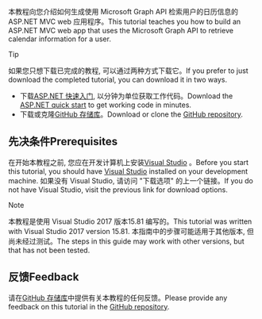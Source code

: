 <!-- markdownlint-disable MD002 MD041 -->

<span data-ttu-id="ad7a8-101">本教程向您介绍如何生成使用 Microsoft Graph API 检索用户的日历信息的 ASP.NET MVC web 应用程序。</span><span class="sxs-lookup"><span data-stu-id="ad7a8-101">This tutorial teaches you how to build an ASP.NET MVC web app that uses the Microsoft Graph API to retrieve calendar information for a user.</span></span>

> [!TIP]
> <span data-ttu-id="ad7a8-102">如果您只想下载已完成的教程, 可以通过两种方式下载它。</span><span class="sxs-lookup"><span data-stu-id="ad7a8-102">If you prefer to just download the completed tutorial, you can download it in two ways.</span></span>
>
> - <span data-ttu-id="ad7a8-103">下载[ASP.NET 快速入门](https://developer.microsoft.com/graph/quick-start?platform=option-dotnet), 以分钟为单位获取工作代码。</span><span class="sxs-lookup"><span data-stu-id="ad7a8-103">Download the [ASP.NET quick start](https://developer.microsoft.com/graph/quick-start?platform=option-dotnet) to get working code in minutes.</span></span>
> - <span data-ttu-id="ad7a8-104">下载或克隆[GitHub 存储库](https://github.com/microsoftgraph/msgraph-training-aspnetmvcapp)。</span><span class="sxs-lookup"><span data-stu-id="ad7a8-104">Download or clone the [GitHub repository](https://github.com/microsoftgraph/msgraph-training-aspnetmvcapp).</span></span>

## <a name="prerequisites"></a><span data-ttu-id="ad7a8-105">先决条件</span><span class="sxs-lookup"><span data-stu-id="ad7a8-105">Prerequisites</span></span>

<span data-ttu-id="ad7a8-106">在开始本教程之前, 您应在开发计算机上安装[Visual Studio](https://visualstudio.microsoft.com/vs/) 。</span><span class="sxs-lookup"><span data-stu-id="ad7a8-106">Before you start this tutorial, you should have [Visual Studio](https://visualstudio.microsoft.com/vs/) installed on your development machine.</span></span> <span data-ttu-id="ad7a8-107">如果没有 Visual Studio, 请访问 "下载选项" 的上一个链接。</span><span class="sxs-lookup"><span data-stu-id="ad7a8-107">If you do not have Visual Studio, visit the previous link for download options.</span></span>

> [!NOTE]
> <span data-ttu-id="ad7a8-108">本教程是使用 Visual Studio 2017 版本15.81 编写的。</span><span class="sxs-lookup"><span data-stu-id="ad7a8-108">This tutorial was written with Visual Studio 2017 version 15.81.</span></span> <span data-ttu-id="ad7a8-109">本指南中的步骤可能适用于其他版本, 但尚未经过测试。</span><span class="sxs-lookup"><span data-stu-id="ad7a8-109">The steps in this guide may work with other versions, but that has not been tested.</span></span>

## <a name="feedback"></a><span data-ttu-id="ad7a8-110">反馈</span><span class="sxs-lookup"><span data-stu-id="ad7a8-110">Feedback</span></span>

<span data-ttu-id="ad7a8-111">请在[GitHub 存储库](https://github.com/microsoftgraph/msgraph-training-aspnetmvcapp)中提供有关本教程的任何反馈。</span><span class="sxs-lookup"><span data-stu-id="ad7a8-111">Please provide any feedback on this tutorial in the [GitHub repository](https://github.com/microsoftgraph/msgraph-training-aspnetmvcapp).</span></span>